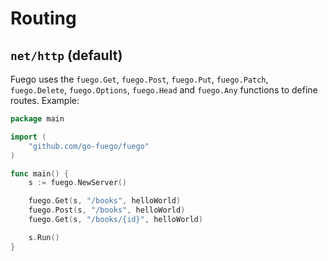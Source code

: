 # Routing

## `net/http` (default)

Fuego uses the `fuego.Get`, `fuego.Post`, `fuego.Put`, `fuego.Patch`, `fuego.Delete`, `fuego.Options`, `fuego.Head` and `fuego.Any` functions to define routes. Example:

```go
package main

import (
	"github.com/go-fuego/fuego"
)

func main() {
	s := fuego.NewServer()

	fuego.Get(s, "/books", helloWorld)
	fuego.Post(s, "/books", helloWorld)
	fuego.Get(s, "/books/{id}", helloWorld)

	s.Run()
}
```
